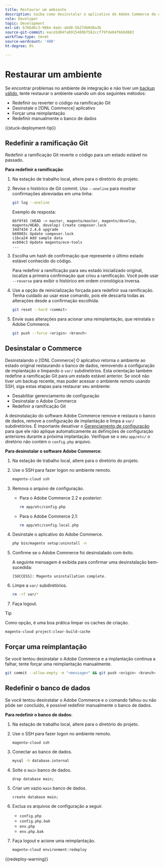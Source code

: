 ```yaml
---
title: Restaurar um ambiente
description: Saiba como desinstalar o aplicativo do Adobe Commerce de um projeto de infraestrutura em nuvem e restaurar um ambiente para um estado estável.
role: Developer
topic: Development
exl-id: b76bd6c3-986e-4adc-abd0-5b27db0d8a3b
source-git-commit: eace5d84fa0915489bf562ccf79fde04f6b9d083
workflow-type: tm+mt
source-wordcount: '480'
ht-degree: 0%

---
```


# Restaurar um ambiente

Se encontrar problemas no ambiente de integração e não tiver um [backup válido](../storage/snapshots.md), tente restaurar o ambiente usando um dos seguintes métodos:

- Redefinir ou reverter o código na ramificação Git
- Desinstale o [!DNL Commerce] aplicativo
- Forçar uma reimplantação
- Redefinir manualmente o banco de dados

{{stuck-deployment-tip}}

## Redefinir a ramificação Git

Redefinir a ramificação Git reverte o código para um estado estável no passado.

**Para redefinir a ramificação**:

1. Na estação de trabalho local, altere para o diretório do projeto.

1. Revise o histórico de Git commit. Uso `--oneline` para mostrar confirmações abreviadas em uma linha:

   ```bash
   git log --oneline
   ```

   Exemplo de resposta:

   ```terminal
   6bf9f45 (HEAD -> master, magento/master, magento/develop, magento/HEAD, develop) Create composer.lock
   34d7434 2.4.6 upgrade
   b69803c Update composer.lock
   c1bca24 Add sample data
   ec604c3 Update magento/ece-tools
   ...
   ```

1. Escolha um hash de confirmação que represente o último estado estável conhecido do código.

   Para redefinir a ramificação para seu estado inicializado original, localize a primeira confirmação que criou a ramificação. Você pode usar `--reverse` para exibir o histórico em ordem cronológica inversa.

1. Use a opção de reinicialização forçada para redefinir sua ramificação. Tenha cuidado ao usar esse comando, pois ele descarta todas as alterações desde a confirmação escolhida.

   ```bash
   git reset --hard <commit>
   ```

1. Envie suas alterações para acionar uma reimplantação, que reinstala o Adobe Commerce.

   ```bash
   git push --force <origin> <branch>
   ```

## Desinstalar o Commerce

Desinstalando o [!DNL Commerce] O aplicativo retorna o ambiente ao estado original restaurando o banco de dados, removendo a configuração de implantação e limpando o `var/` subdiretórios. Esta orientação também redefine a ramificação Git para um estado estável anterior. Se você não tiver um backup recente, mas puder acessar o ambiente remoto usando SSH, siga estas etapas para restaurar seu ambiente:

- Desabilitar gerenciamento de configuração
- Desinstalar o Adobe Commerce
- Redefinir a ramificação Git

A desinstalação do software Adobe Commerce remove e restaura o banco de dados, remove a configuração de implantação e limpa a `var/` subdiretórios. É importante desativar o [Gerenciamento de configuração](../store/store-settings.md) para que ele não aplique automaticamente as definições de configuração anteriores durante a próxima implantação. Verifique se o seu `app/etc/` o diretório não contém o `config.php` arquivo.

**Para desinstalar o software Adobe Commerce**:

1. Na estação de trabalho local, altere para o diretório do projeto.

1. Use o SSH para fazer logon no ambiente remoto.

   ```bash
   magento-cloud ssh
   ```

1. Remova o arquivo de configuração.
   - Para o Adobe Commerce 2.2 e posterior:

     ```bash
     rm app/etc/config.php
     ```

   - Para o Adobe Commerce 2.1:

     ```bash
     rm app/etc/config.local.php
     ```

1. Desinstale o aplicativo do Adobe Commerce.

   ```bash
   php bin/magento setup:uninstall -n
   ```

1. Confirme se o Adobe Commerce foi desinstalado com êxito.

   A seguinte mensagem é exibida para confirmar uma desinstalação bem-sucedida:

   ```terminal
   [SUCCESS]: Magento uninstallation complete.
   ```

1. Limpe a `var/` subdiretórios.

   ```bash
   rm -rf var/*
   ```

1. Faça logout.

>[!TIP]
>
>Como opção, é uma boa prática limpar os caches de criação.
>
>```bash
>magento-cloud project:clear-build-cache
>```

## Forçar uma reimplantação

Se você tentou desinstalar o Adobe Commerce e a implantação continua a falhar, tente forçar uma reimplantação manualmente.

```bash
git commit --allow-empty -m "<message>" && git push <origin> <branch>
```

## Redefinir o banco de dados

Se você tentou desinstalar o Adobe Commerce e o comando falhou ou não pôde ser concluído, é possível redefinir manualmente o banco de dados.

**Para redefinir o banco de dados**:

1. Na estação de trabalho local, altere para o diretório do projeto.

1. Use o SSH para fazer logon no ambiente remoto.

   ```bash
   magento-cloud ssh
   ```

1. Conectar ao banco de dados.

   ```bash
   mysql -h database.internal
   ```

1. Solte o `main` banco de dados.

   ```shell
   drop database main;
   ```

1. Criar um vazio `main` banco de dados.

   ```shell
   create database main;
   ```

1. Exclua os arquivos de configuração a seguir.

   - `config.php`
   - `config.php.bak`
   - `env.php`
   - `env.php.bak`

1. Faça logout e acione uma reimplantação.

   ```bash
   magento-cloud environment:redeploy
   ```

{{redeploy-warning}}

